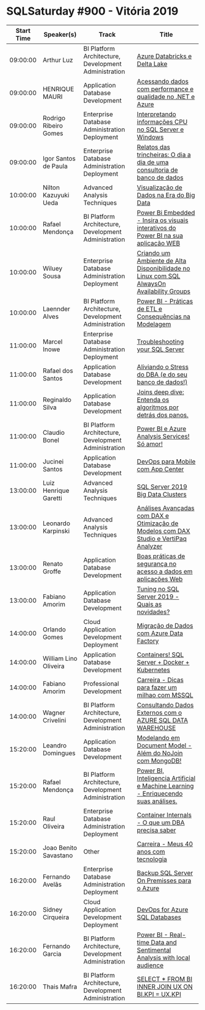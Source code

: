 # SQLSaturday #900 - Vitória 2019
Start Time|Speaker(s)|Track|Title
---|---|---|---
09:00:00|Arthur Luz|BI Platform Architecture, Development  Administration|[Azure Databricks e Delta Lake](93708.md)
09:00:00|HENRIQUE MAURI|Application  Database Development|[Acessando dados com performance e qualidade no .NET e Azure](93990.md)
09:00:00|Rodrigo Ribeiro Gomes|Enterprise Database Administration  Deployment|[Interpretando informações CPU no SQL Server e Windows](94888.md)
09:00:00|Igor Santos de Paula|Enterprise Database Administration  Deployment|[Relatos das trincheiras: O dia a dia de uma consultoria de banco de dados](98111.md)
10:00:00|Nilton Kazuyuki Ueda|Advanced Analysis Techniques|[Visualização de Dados na Era do Big Data](93744.md)
10:00:00|Rafael Mendonça|BI Platform Architecture, Development  Administration|[Power Bi Embedded - Insira os visuais interativos do Power BI na sua aplicação WEB](93764.md)
10:00:00|Wiluey Sousa|Enterprise Database Administration  Deployment|[Criando um Ambiente de Alta Disponibilidade no Linux com SQL AlwaysOn Availability Groups](93858.md)
10:00:00|Laennder Alves|BI Platform Architecture, Development  Administration|[Power BI - Práticas de ETL e Consequências na Modelagem](95015.md)
11:00:00|Marcel Inowe|Enterprise Database Administration  Deployment|[Troubleshooting your SQL Server](93717.md)
11:00:00|Rafael dos Santos|Application  Database Development|[Aliviando o Stress do DBA (e do seu banco de dados!)](93837.md)
11:00:00|Reginaldo Silva|Application  Database Development|[Joins deep dive: Entenda os algoritmos por detrás dos panos.](94651.md)
11:00:00|Claudio Bonel|BI Platform Architecture, Development  Administration|[Power BI e Azure Analysis Services! Só amor!](95011.md)
11:00:00|Jucinei Santos|Application  Database Development|[DevOps para Mobile com App Center](98206.md)
13:00:00|Luiz Henrique Garetti|Advanced Analysis Techniques|[SQL Server 2019 Big Data Clusters](93969.md)
13:00:00|Leonardo Karpinski|Advanced Analysis Techniques|[Análises Avançadas com DAX e Otimização de Modelos com DAX Studio e VertiPaq Analyzer](94788.md)
13:00:00|Renato Groffe|Application  Database Development|[Boas práticas de segurança no acesso a dados em aplicações Web](94853.md)
13:00:00|Fabiano Amorim|Application  Database Development|[Tuning no SQL Server 2019 - Quais as novidades?](95012.md)
14:00:00|Orlando Gomes|Cloud Application Development  Deployment|[Migração de Dados com Azure Data Factory](93701.md)
14:00:00|William Lino Oliveira|Application  Database Development|[Containers! SQL Server + Docker + Kubernetes](93720.md)
14:00:00|Fabiano Amorim|Professional Development|[Carreira - Dicas para fazer um milhao com MSSQL](95014.md)
14:00:00|Wagner Crivelini|BI Platform Architecture, Development  Administration|[Consultando Dados Externos com o AZURE SQL DATA WAREHOUSE](95066.md)
15:20:00|Leandro Domingues|Application  Database Development|[Modelando em Document Model - Além do NoJoin com MongoDB!](94041.md)
15:20:00|Rafael Mendonça|BI Platform Architecture, Development  Administration|[Power BI,  Inteligencia Artificial e Machine Learning - Enriquecendo suas análises.](94783.md)
15:20:00|Raul Oliveira|Enterprise Database Administration  Deployment|[Container Internals -  O que um DBA precisa saber](94904.md)
15:20:00|Joao Benito Savastano|Other|[Carreira - Meus 40 anos com tecnologia](95086.md)
16:20:00|Fernando Avelãs|Enterprise Database Administration  Deployment|[Backup SQL Server On Premisses para o Azure](93841.md)
16:20:00|Sidney Cirqueira|Cloud Application Development  Deployment|[DevOps for Azure SQL Databases](94075.md)
16:20:00|Fernando Garcia|BI Platform Architecture, Development  Administration|[Power BI - Real-time Data and Sentimental Analysis with local audience](94787.md)
16:20:00|Thais Mafra|BI Platform Architecture, Development  Administration|[SELECT * FROM  BI INNER JOIN  UX  ON BI.KPI = UX.KPI](95003.md)
